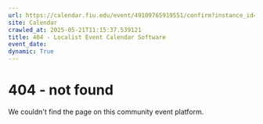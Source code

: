 ```yaml
---
url: https://calendar.fiu.edu/event/49109765919551/confirm?instance_id=49109765955414&return=https%3A%2F%2Fcalendar.fiu.edu%2Fcalendar%3Fevent_types%255B%255D%3D121721
site: Calendar
crawled_at: 2025-05-21T11:15:37.539121
title: 404 - Localist Event Calendar Software
event_date: 
dynamic: True
---
```


# 404 - not found
We couldn't find the page on this community event platform.
